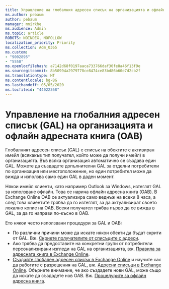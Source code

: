 ```yaml
---
title: Управление на глобалния адресен списък на организацията и офлайн адресната книга
ms.author: pebaum
author: pebaum
manager: mnirkhe
ms.audience: Admin
ms.topic: article
ROBOTS: NOINDEX, NOFOLLOW
localization_priority: Priority
ms.collection: Adm_O365
ms.custom:
- "9002895"
- "5550"
ms.openlocfilehash: a7142d68f0197aaca733766daf30fe8a46f13f9e
ms.sourcegitcommit: 8b50994a2979778ce8474ce83bd86b60e7d2cb2f
ms.translationtype: HT
ms.contentlocale: bg-BG
ms.lasthandoff: 05/05/2020
ms.locfileid: "44022368"
---
```

# <a name="managing-organization-global-address-list-gal-and-offline-address-book-oab"></a>Управление на глобалния адресен списък (GAL) на организацията и офлайн адресната книга (OAB)

Глобалният адресен списък (GAL) е списък на обектите с активиран имейл (всякакъв тип получател, който може да получи имейл) в организацията. Във всяка организация автоматично се създава един GAL. Можете да създадете допълнителни GAL за отделни потребители по организация или местоположение, но един потребител може да вижда и използва само един GAL в даден момент.

Някои имейл клиенти, като например Outlook за Windows, изтеглят GAL за използване офлайн. Това се нарича офлайн адресна книга (OAB). В Exchange Online OAB се актуализира само веднъж на всеки 8 часа, а след това клиентите трябва да го изтеглят, за да актуализират своето локално копие на OAB. Всеки получател трябва първо да се вижда в GAL, за да го направи по-късно в OAB.

Ето някои често използвани процедури за GAL и OAB:

- По различни причини може да искате някои обекти да бъдат скрити от GAL. Вж. [Скриете получателите от списъците с адреси](https://docs.microsoft.com/exchange/address-books/address-lists/manage-address-lists#hide-recipients-from-address-lists).
- Ако трябва да предоставите на конкретни групи от потребители персонализирани изгледи на GAL на организацията, вж. [Правила за адресната книга в Exchange Online](https://docs.microsoft.com/exchange/address-books/address-book-policies/address-book-policies).
- [Създайте глобален адресен списък в Exchange Online](https://docs.microsoft.com/exchange/address-books/address-lists/create-global-address-list) и научите как да работите с разрешения на GAL, вж. [Адресни списъци в Exchange Online](https://docs.microsoft.com/exchange/address-books/address-lists/address-lists). Обърнете внимание, че ако създадете нови GAL, може също да искате да създадете нов OAB. Вж. [Процедурите за офлайн адресна книга](https://docs.microsoft.com/exchange/address-books/offline-address-books/offline-address-book-procedures).
